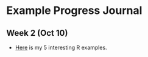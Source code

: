 # Example Progress Journal

## Week 2 (Oct 10)

+ [Here](files/Homework_1.html) is my 5 interesting R examples. 
